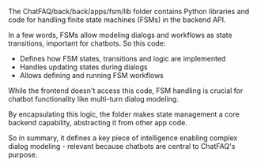 The ChatFAQ/back/back/apps/fsm/lib folder contains Python libraries and code for handling finite state machines (FSMs) in the backend API.

In a few words, FSMs allow modeling dialogs and workflows as state transitions, important for chatbots. So this code:

- Defines how FSM states, transitions and logic are implemented
- Handles updating states during dialogs
- Allows defining and running FSM workflows

While the frontend doesn't access this code, FSM handling is crucial for chatbot functionality like multi-turn dialog modeling.

By encapsulating this logic, the folder makes state management a core backend capability, abstracting it from other app code.

So in summary, it defines a key piece of intelligence enabling complex dialog modeling - relevant because chatbots are central to ChatFAQ's purpose.
